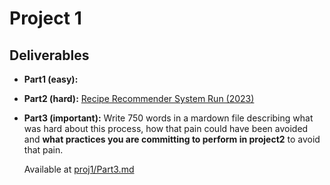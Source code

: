 # Project 1

## Deliverables

- **Part1 (easy):**
- **Part2 (hard):** [Recipe Recommender System Run (2023)](https://youtu.be/jJ02-N86iCQ?si=RDyCrv-kNiy8jbx8)
  	
- **Part3 (important):** Write 750 words in a mardown file describing what was hard about this process, how that pain could have been avoided and **what practices you are committing to perform in project2** to avoid that pain.

  Available at [proj1/Part3.md](https://github.com/Shubh-Nisar/CSC510-G2/blob/main/proj1/Part3.md)


